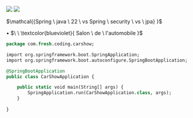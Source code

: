 ![](https://img.shields.io/badge/Spring_boot_3-blueviolet?style=for-the-badge)
![](https://img.shields.io/badge/Java_17g-yellow?style=for-the-badge)

$\mathcal{{Spring \ java \ 22 \ vs Spring \ security \ vs \ jpa} \}$

• $\ \ \textcolor{blueviolet}{ Salon \ de \ l'automobile  }$



````sql
package com.fresh.coding.carshow;

import org.springframework.boot.SpringApplication;
import org.springframework.boot.autoconfigure.SpringBootApplication;

@SpringBootApplication
public class CarShowApplication {

    public static void main(String[] args) {
        SpringApplication.run(CarShowApplication.class, args);
    }
    
}

````
